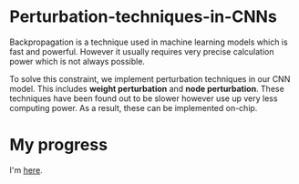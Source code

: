 # Perturbation-techniques-in-CNNs
Backpropagation is a technique used in machine learning models which is fast and powerful. However it usually requires very precise calculation power which is not always possible.

To solve this constraint, we implement perturbation techniques in our CNN model. This includes **weight perturbation** and **node perturbation**. These techniques have been found out to be slower however use up very less computing power. As a result, these can be implemented on-chip.

# My progress
I'm [here](https://github.com/Rohit01-zoey/Perturbation-techniques-in-CNNs/blob/main/agenda.md).
